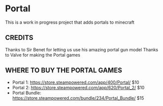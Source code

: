 # Portal
This is a work in progress project that adds portals to minecraft

CREDITS
------------
Thanks to Sir Benet for letting us use his amazing portal gun model
Thanks to Valve for making the Portal games

WHERE TO BUY THE PORTAL GAMES
------------

 - Portal 1: https://store.steampowered.com/app/400/Portal/ $10
 - Portal 2: https://store.steampowered.com/app/620/Portal_2/ $10
 - Portal Bundle: https://store.steampowered.com/bundle/234/Portal_Bundle/ $15